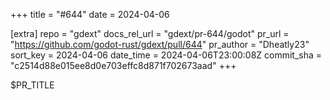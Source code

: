 +++
title = "#644"
date = 2024-04-06

[extra]
repo = "gdext"
docs_rel_url = "gdext/pr-644/godot"
pr_url = "https://github.com/godot-rust/gdext/pull/644"
pr_author = "Dheatly23"
sort_key = 2024-04-06
date_time = 2024-04-06T23:00:08Z
commit_sha = "c2514d88e015ee8d0e703effc8d871f702673aad"
+++

$PR_TITLE
